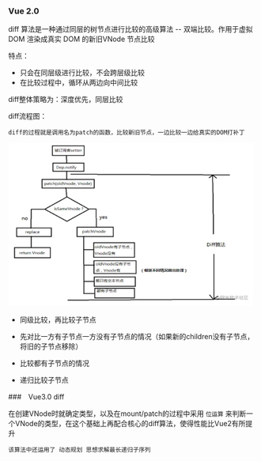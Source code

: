 ### Vue 2.0

diff 算法是一种通过同层的树节点进行比较的高级算法 -- 双端比较。作用于虚拟 DOM 渲染成真实 DOM 的新旧VNode 节点比较

特点：

  - 只会在同层级进行比较，不会跨层级比较
  - 在比较过程中，循环从两边向中间比较

diff整体策略为：深度优先，同层比较

diff流程图：

    diff的过程就是调用名为patch的函数，比较新旧节点，一边比较一边给真实的DOM打补丁

<img src="./img/diff流程.png"  height="330" width="495">

- 同级比较，再比较子节点

- 先对比一方有子节点一方没有子节点的情况（如果新的children没有子节点，将旧的子节点移除）

- 比较都有子节点的情况

- 递归比较子节点


###　Vue3.0 diff

在创建VNode时就确定类型，以及在mount/patch的过程中采用 `位运算` 来判断一个VNode的类型，在这个基础上再配合核心的diff算法，使得性能比Vue2有所提升

    该算法中还运用了 动态规划 思想求解最长递归子序列 